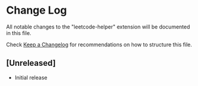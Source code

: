 # Change Log

All notable changes to the "leetcode-helper" extension will be documented in this file.

Check [Keep a Changelog](http://keepachangelog.com/) for recommendations on how to structure this file.

## [Unreleased]

- Initial release